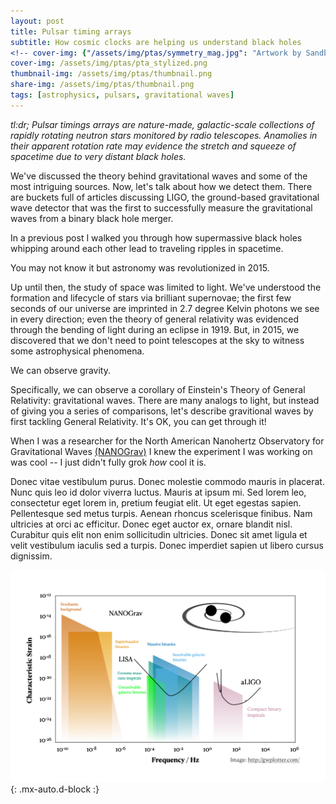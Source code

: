 ```yaml
---
layout: post
title: Pulsar timing arrays 
subtitle: How cosmic clocks are helping us understand black holes
<!-- cover-img: {"/assets/img/ptas/symmetry_mag.jpg": "Artwork by Sandbox Studio, Chicago with Corinne Mucha for Symmetry Magazine"} -->
cover-img: /assets/img/ptas/pta_stylized.png
thumbnail-img: /assets/img/ptas/thumbnail.png
share-img: /assets/img/ptas/thumbnail.png
tags: [astrophysics, pulsars, gravitational waves]
---
```


*tl:dr; Pulsar timings arrays are nature-made, galactic-scale collections of rapidly rotating neutron stars monitored by radio telescopes. Anamolies in their apparent rotation rate may evidence the stretch and squeeze of spacetime due to very distant black holes.*


We've discussed the theory behind gravitational waves and some of the most intriguing sources. Now, let's talk about how we detect them. There are buckets full of articles discussing LIGO, the ground-based gravitational wave detector that was the first to successfully measure the gravitational waves from a binary black hole merger. 

In a previous post I walked you through how supermassive black holes whipping around each other lead to traveling ripples in spacetime. 

You may not know it but astronomy was revolutionized in 2015. 

Up until then, the study of space was limited to light. We've understood the formation and lifecycle of stars via brilliant supernovae; the first few seconds of our universe are imprinted in 2.7 degree Kelvin photons we see in every direction; even the theory of general relativity was evidenced through the bending of light during an eclipse in 1919. But, in 2015, we discovered that we don't need to point telescopes at the sky to witness some astrophysical phenomena. 

We can observe gravity. 

Specifically, we can observe a corollary of Einstein's Theory of General Relativity: gravitational waves. There are many analogs to light, but instead of giving you a series of comparisons, let's describe gravitional waves by first tackling General Relativity. It's OK, you can get through it!



When I was a researcher for the North American Nanohertz Observatory for Gravitational Waves [(NANOGrav)](http://nanograv.org/) I knew the experiment I was working on was cool --  I just didn't fully grok *how* cool it is. 


Donec vitae vestibulum purus. Donec molestie commodo mauris in placerat. Nunc quis leo id dolor viverra luctus. Mauris at ipsum mi. Sed lorem leo, consectetur eget lorem in, pretium feugiat elit. Ut eget egestas sapien. Pellentesque sed metus turpis. Aenean rhoncus scelerisque finibus. Nam ultricies at orci ac efficitur. Donec eget auctor ex, ornare blandit nisl. Curabitur quis elit non enim sollicitudin ultricies. Donec sit amet ligula et velit vestibulum iaculis sed a turpis. Donec imperdiet sapien ut libero cursus dignissim.


![GW_spectrum]( ../assets/img/ptas/gw_spectrum.png ){: .mx-auto.d-block :}
